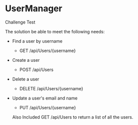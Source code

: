 # UserManager
Challenge Test


The solution be able to meet the following needs:
- Find a user by username 
    - GET /api/Users/{username}
- Create a user 
    - POST /api/Users
- Delete a user 
    - DELETE /api/Users/{username}
- Update a user's email and name 
    - PUT /api/Users/{username}
    
  Also Included GET /api/Users to return a list of all the users.

